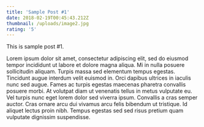 ```yaml
---
title: 'Sample Post #1'
date: 2018-02-19T00:45:43.212Z
thumbnail: /uploads/image2.jpg
rating: '5'
---
```

This is sample post #1.

Lorem ipsum dolor sit amet, consectetur adipiscing elit, sed do eiusmod tempor incididunt ut labore et dolore magna aliqua. Mi in nulla posuere sollicitudin aliquam. Turpis massa sed elementum tempus egestas. Tincidunt augue interdum velit euismod in. Orci dapibus ultrices in iaculis nunc sed augue. Fames ac turpis egestas maecenas pharetra convallis posuere morbi. At volutpat diam ut venenatis tellus in metus vulputate eu. Vel turpis nunc eget lorem dolor sed viverra ipsum. Convallis a cras semper auctor. Cras ornare arcu dui vivamus arcu felis bibendum ut tristique. Id aliquet lectus proin nibh. Tempus egestas sed sed risus pretium quam vulputate dignissim suspendisse.
